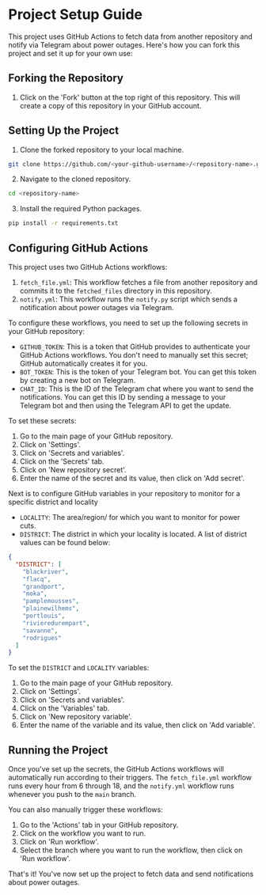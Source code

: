# Project Setup Guide

This project uses GitHub Actions to fetch data from another repository and notify via Telegram about power outages. Here's how you can fork this project and set it up for your own use:

## Forking the Repository

1. Click on the 'Fork' button at the top right of this repository. This will create a copy of this repository in your GitHub account.

## Setting Up the Project

1. Clone the forked repository to your local machine.

```bash
git clone https://github.com/<your-github-username>/<repository-name>.git
```

2. Navigate to the cloned repository.

```bash
cd <repository-name>
```

3. Install the required Python packages.

```bash
pip install -r requirements.txt
```

## Configuring GitHub Actions

This project uses two GitHub Actions workflows:

1. `fetch_file.yml`: This workflow fetches a file from another repository and commits it to the `fetched_files` directory in this repository.
2. `notify.yml`: This workflow runs the `notify.py` script which sends a notification about power outages via Telegram.

To configure these workflows, you need to set up the following secrets in your GitHub repository:

- `GITHUB_TOKEN`: This is a token that GitHub provides to authenticate your GitHub Actions workflows. You don't need to manually set this secret; GitHub automatically creates it for you.
- `BOT_TOKEN`: This is the token of your Telegram bot. You can get this token by creating a new bot on Telegram.
- `CHAT_ID`: This is the ID of the Telegram chat where you want to send the notifications. You can get this ID by sending a message to your Telegram bot and then using the Telegram API to get the update.

To set these secrets:

1. Go to the main page of your GitHub repository.
2. Click on 'Settings'.
3. Click on 'Secrets and variables'.
4. Click on the 'Secrets' tab.
5. Click on 'New repository secret'.
6. Enter the name of the secret and its value, then click on 'Add secret'.

Next is to configure GitHub variables in your repository to monitor for a specific district and locality

- `LOCALITY`: The area/region/ for which you want to monitor for power cuts.
- `DISTRICT`: The district in which your locality is located. A list of district values can be found below:

```json
{
  "DISTRICT": [
    "blackriver",
    "flacq",
    "grandport",
    "moka",
    "pamplemousses",
    "plainewilhems",
    "portlouis",
    "rivieredurempart",
    "savanne",
    "rodrigues"
  ]
}
```

To set the `DISTRICT` and `LOCALITY` variables:

1. Go to the main page of your GitHub repository.
2. Click on 'Settings'.
3. Click on 'Secrets and variables'.
4. Click on the 'Variables' tab.
5. Click on 'New repository variable'.
6. Enter the name of the variable and its value, then click on 'Add variable'.

## Running the Project

Once you've set up the secrets, the GitHub Actions workflows will automatically run according to their triggers. The `fetch_file.yml` workflow runs every hour from 6 through 18, and the `notify.yml` workflow runs whenever you push to the `main` branch.

You can also manually trigger these workflows:

1. Go to the 'Actions' tab in your GitHub repository.
2. Click on the workflow you want to run.
3. Click on 'Run workflow'.
4. Select the branch where you want to run the workflow, then click on 'Run workflow'.

That's it! You've now set up the project to fetch data and send notifications about power outages.
